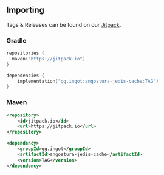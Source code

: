 ## Importing

Tags & Releases can be found on our [Jitpack](https://jitpack.io/#gg.ingot/angostura).

### Gradle

```kts
repositories {
  maven("https://jitpack.io")
}

dependencies {
    implementation("gg.ingot:angostura-jedis-cache:TAG")
}
```
### Maven
```xml
<repository>
    <id>jitpack.io</id>
    <url>https://jitpack.io</url>
</repository>

<dependency>
    <groupId>gg.ingot</groupId>
    <artifactId>angostura-jedis-cache</artifactId>
    <version>TAG</version>
</dependency>
```